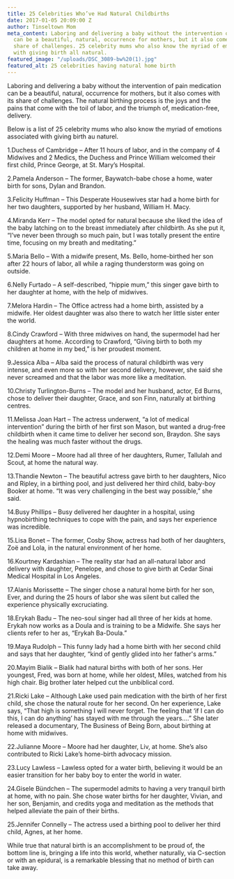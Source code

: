 ```yaml
---
title: 25 Celebrities Who’ve Had Natural Childbirths
date: 2017-01-05 20:09:00 Z
author: Tinseltown Mom
meta_content: Laboring and delivering a baby without the intervention of pain medication
  can be a beautiful, natural, occurrence for mothers, but it also comes with its
  share of challenges. 25 celebrity mums who also know the myriad of emotions associated
  with giving birth all natural.
featured_image: "/uploads/DSC_3089-bw%20(1).jpg"
featured_alt: 25 celebrities having natural home birth
---
```


Laboring and delivering a baby without the intervention of pain medication can be a beautiful, natural, occurrence for mothers, but it also comes with its share of challenges. The natural birthing process is the joys and the pains that come with the toil of labor, and the triumph of, medication-free, delivery.

Below is a list of 25 celebrity mums who also know the myriad of emotions associated with giving birth au naturel.

1.Duchess of Cambridge – After 11 hours of labor, and in the company of 4 Midwives and 2 Medics, the Duchess and Prince William welcomed their first child, Prince George, at St. Mary’s Hospital.  

2.Pamela Anderson – The former, Baywatch-babe chose a home, water birth for sons, Dylan and Brandon.

3.Felicity Huffman – This Desperate Housewives star had a home birth for her two daughters, supported by her husband, William H. Macy.

4.Miranda Kerr – The model opted for natural because she liked the idea of the baby latching on to the breast immediately after childbirth.  As she put it, “I’ve never been through so much pain, but I was totally present the entire time, focusing on my breath and meditating.”

5.Maria Bello – With a midwife present, Ms. Bello, home-birthed her son after 22 hours of labor, all while a raging thunderstorm was going on outside.

6.Nelly Furtado – A self-described, “hippie mum,” this singer gave birth to her daughter at home, with the help of midwives.

7.Melora Hardin – The Office actress had a home birth, assisted by a midwife.  Her oldest daughter was also there to watch her little sister enter the world.

8.Cindy Crawford – With three midwives on hand, the supermodel had her daughters at home.  According to Crawford, “Giving birth to both my children at home in my bed,” is her proudest moment.

9.Jessica Alba – Alba said the process of natural childbirth was very intense, and even more so with her second delivery, however, she said she never screamed and that the labor was more like a meditation.

10.Christy Turlington-Burns – The model and her husband, actor, Ed Burns, chose to deliver their daughter, Grace, and son Finn, naturally at birthing centres.

11.Melissa Joan Hart – The actress underwent, “a lot of medical intervention” during the birth of her first son Mason, but wanted a drug-free childbirth when it came time to deliver her second son, Braydon.  She says the healing was much faster without the drugs.

12.Demi Moore – Moore had all three of her daughters, Rumer, Tallulah and Scout, at home the natural way.

13.Thandie Newton – The beautiful actress gave birth to her daughters, Nico and Ripley, in a birthing pool, and just delivered her third child, baby-boy Booker at home. “It was very challenging in the best way possible,” she said.

14.Busy Phillips – Busy delivered her daughter in a hospital, using hypnobirthing techniques to cope with the pain, and says her experience was incredible.

15.Lisa Bonet – The former, Cosby Show, actress had both of her daughters, Zoë and Lola, in the natural environment of her home.

16.Kourtney Kardashian – The reality star had an all-natural labor and delivery with daughter, Penelope, and chose to give birth at Cedar Sinai Medical Hospital in Los Angeles.

17.Alanis Morissette – The singer chose a natural home birth for her son, Ever, and during the 25 hours of labor she was silent but called the experience physically excruciating.

18.Erykah Badu – The neo-soul singer had all three of her kids at home.  Erykah now works as a Doula and is training to be a Midwife.  She says her clients refer to her as, “Erykah Ba-Doula.”

19.Maya Rudolph – This funny lady had a home birth with her second child and says that her daughter, “kind of gently glided into her father's arms.”

20.Mayim Bialik – Bialik had natural births with both of her sons.  Her youngest, Fred, was born at home, while her oldest, Miles, watched from his high chair.  Big brother later helped cut the unbiblical cord.

21.Ricki Lake – Although Lake used pain medication with the birth of her first child, she chose the natural route for her second.  On her experience, Lake says, “That high is something I will never forget. The feeling that ‘if I can do this, I can do anything’ has stayed with me through the years….” She later released a documentary, The Business of Being Born, about birthing at home with midwives.

22.Julianne Moore – Moore had her daughter, Liv, at home.  She’s also contributed to Ricki Lake’s home-birth advocacy mission.

23.Lucy Lawless – Lawless opted for a water birth, believing it would be an easier transition for her baby boy to enter the world in water.

24.Gisele Bündchen – The supermodel admits to having a very tranquil birth at home, with no pain.  She chose water births for her daughter, Vivian, and her son, Benjamin, and credits yoga and meditation as the methods that helped alleviate the pain of their births.

25.Jennifer Connelly – The actress used a birthing pool to deliver her third child, Agnes, at her home.

While true that natural birth is an accomplishment to be proud of, the bottom line is, bringing a life into this world, whether naturally, via C-section or with an epidural, is a remarkable blessing that no method of birth can take away.
